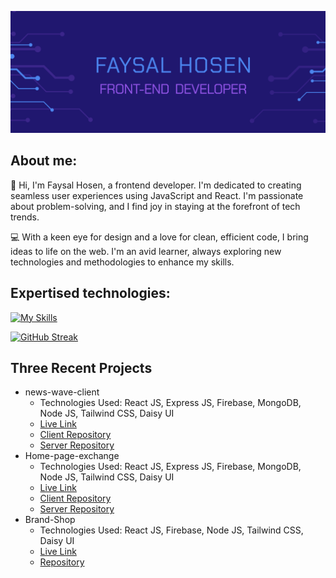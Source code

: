 ![picture alt](./img/banner.png)

## About me:
👋 Hi, I'm Faysal Hosen, a frontend developer. I'm dedicated to creating seamless user experiences using JavaScript and React. I'm passionate about problem-solving, and I find joy in staying at the forefront of tech trends.

💻 With a keen eye for design and a love for clean, efficient code, I bring ideas to life on the web. I'm an avid learner, always exploring new technologies and methodologies to enhance my skills.

## Expertised technologies:
[![My Skills](https://skillicons.dev/icons?i=html,css,js,tailwind,react,firebase,express,mongo,nodejs,git,figma)](https://skillicons.dev)


[![GitHub Streak](https://github-readme-streak-stats.herokuapp.com?user=faysalhosen&theme=shadow-purple&hide_border=true&border_radius=4.8&date_format=M%20j%5B%2C%20Y%5D&card_width=1000)](https://git.io/streak-stats)

## Three Recent Projects
- news-wave-client
    * Technologies Used: React JS, Express JS, Firebase, MongoDB, Node JS, Tailwind CSS, Daisy UI
    * [Live Link](https://news-wave-af65c.web.app/) 
    * [Client Repository](https://github.com/faysalhosen/news-wave-client) 
    * [Server Repository](https://github.com/faysalhosen/news-wave-server)
- Home-page-exchange
    * Technologies Used: React JS, Express JS, Firebase, MongoDB, Node JS, Tailwind CSS, Daisy UI
    * [Live Link](https://home-page-exchange.web.app/)
    * [Client Repository](https://github.com/faysalhosen/Home-page-exchange-client) 
    * [Server Repository](https://github.com/faysalhosen/Home-page-exchange-server)
- Brand-Shop
    * Technologies Used: React JS, Firebase, Node JS, Tailwind CSS, Daisy UI
    * [Live Link](https://brand-shop-15abe.web.app/)
    * [Repository](https://github.com/faysalhosen/brand-shop-client) 

